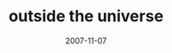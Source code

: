 ---
layout: base.njk
title : 'outside the universe' 
view_title : 'outside the universe' 
year : '2007' 
date : '2007-11-07' 
img_file : '/drawing/outsidetheuniverse.png' 
html_file : 'outsidetheuniverse' 
next_html : 'icouldendtheworld.html' 
year_order : '245' 
permalink : "title/{{html_file}}.html"
---